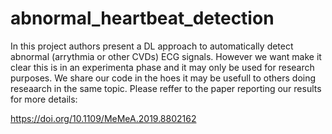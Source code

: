 # abnormal_heartbeat_detection

In this project authors present a DL approach to automatically detect abnormal (arrythmia or other CVDs) ECG signals. However we want make it clear this is in an experimenta phase and it may only be used for research purposes. We share our code in the hoes it may be usefull to others doing reseaarch in the same topic. Please reffer to the paper reporting our results for more details:

https://doi.org/10.1109/MeMeA.2019.8802162
